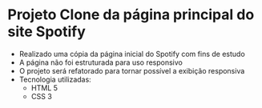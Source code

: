 # Projeto Clone da página principal do site Spotify

- Realizado uma cópia da página inicial do Spotify com fins de estudo 
- A página não foi estruturada para uso responsivo 
- O projeto será refatorado para tornar possível a exibição responsiva 
- Tecnologia utilizadas:
  - HTML 5
  - CSS 3

